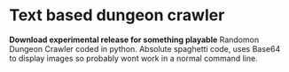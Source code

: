 # Text based dungeon crawler
**Download experimental release for something playable**
Randomon Dungeon Crawler coded in python. Absolute spaghetti code, uses Base64 to display images so probably wont work in a normal command line. 
